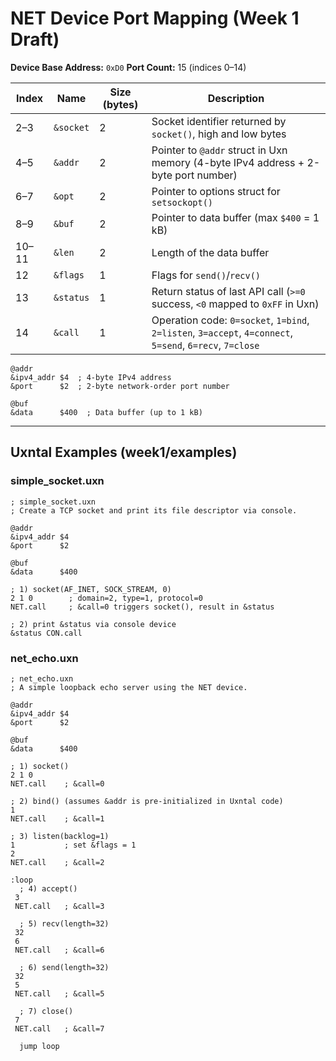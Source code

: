 # NET Device Port Mapping (Week 1 Draft)

**Device Base Address:** `0xD0`
**Port Count:** 15 (indices 0–14)

| Index | Name      | Size (bytes) | Description                                                                                              |
| ----- | --------- | ------------ | -------------------------------------------------------------------------------------------------------- |
| 2–3   | `&socket` | 2            | Socket identifier returned by `socket()`, high and low bytes                                             |
| 4–5   | `&addr`   | 2            | Pointer to `@addr` struct in Uxn memory (4-byte IPv4 address + 2-byte port number)                       |
| 6–7   | `&opt`    | 2            | Pointer to options struct for `setsockopt()`                                                             |
| 8–9   | `&buf`    | 2            | Pointer to data buffer (max `$400` = 1 kB)                                                               |
| 10–11 | `&len`    | 2            | Length of the data buffer                                                                                |
| 12    | `&flags`  | 1            | Flags for `send()`/`recv()`                                                                              |
| 13    | `&status` | 1            | Return status of last API call (`>=0` success, `<0` mapped to `0xFF` in Uxn)                             |
| 14    | `&call`   | 1            | Operation code: `0=socket`, `1=bind`, `2=listen`, `3=accept`, `4=connect`, `5=send`, `6=recv`, `7=close` |

```uxntal
@addr
&ipv4_addr $4  ; 4-byte IPv4 address
&port      $2  ; 2-byte network-order port number

@buf
&data      $400  ; Data buffer (up to 1 kB)
```

---

## Uxntal Examples (week1/examples)

### simple\_socket.uxn

```uxntal
; simple_socket.uxn
; Create a TCP socket and print its file descriptor via console.

@addr
&ipv4_addr $4
&port      $2

@buf
&data      $400

; 1) socket(AF_INET, SOCK_STREAM, 0)
2 1 0        ; domain=2, type=1, protocol=0
NET.call     ; &call=0 triggers socket(), result in &status

; 2) print &status via console device
&status CON.call
```

### net\_echo.uxn

```uxntal
; net_echo.uxn
; A simple loopback echo server using the NET device.

@addr
&ipv4_addr $4
&port      $2

@buf
&data      $400

; 1) socket()
2 1 0
NET.call    ; &call=0

; 2) bind() (assumes &addr is pre-initialized in Uxntal code)
1
NET.call    ; &call=1

; 3) listen(backlog=1)
1           ; set &flags = 1
2
NET.call    ; &call=2

:loop
  ; 4) accept()
 3
 NET.call   ; &call=3

  ; 5) recv(length=32)
 32
 6
 NET.call   ; &call=6

  ; 6) send(length=32)
 32
 5
 NET.call   ; &call=5

  ; 7) close()
 7
 NET.call   ; &call=7

  jump loop
```

